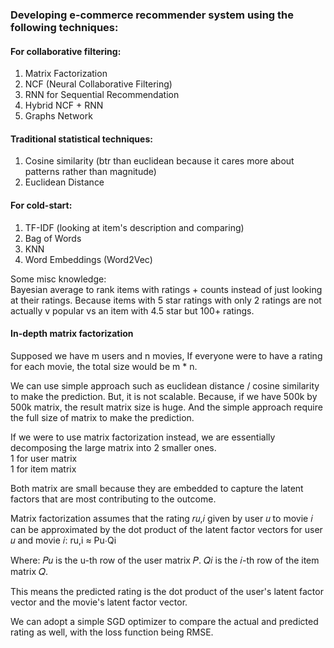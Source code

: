 ### Developing e-commerce recommender system using the following techniques:

#### For collaborative filtering:
1) Matrix Factorization
2) NCF (Neural Collaborative Filtering)
3) RNN for Sequential Recommendation
4) Hybrid NCF + RNN
5) Graphs Network


#### Traditional statistical techniques:
1) Cosine similarity (btr than euclidean because it cares more about patterns rather than magnitude)
2) Euclidean Distance


#### For cold-start:
1) TF-IDF (looking at item's description and comparing)
2) Bag of Words
3) KNN
4) Word Embeddings (Word2Vec)


Some misc knowledge:<br>
Bayesian average to rank items with ratings + counts instead of just looking at their ratings.
Because items with 5 star ratings with only 2 ratings are not actually v popular vs an item with 4.5 star but 100+ ratings. 



#### In-depth matrix factorization

Supposed we have m users and n movies, 
If everyone were to have a rating for each movie, the total size would be m * n. 

We can use simple approach such as euclidean distance / cosine similarity to make the prediction. But, it is not scalable.
Because, if we have 500k by 500k matrix, the result matrix size is huge. And the simple approach require the full size of matrix to make the prediction. 

If we were to use matrix factorization instead, we are essentially decomposing the large matrix into 2 smaller ones. 
<BR>1 for user matrix
<BR>1 for item matrix

Both matrix are small because they are embedded to capture the latent factors that are most contributing to the outcome. 

Matrix factorization assumes that the rating 𝑟𝑢,𝑖 given by user 𝑢 to movie 𝑖 can be approximated by the dot product of the latent factor vectors for user 𝑢 and movie 𝑖:
ru,i ≈ Pu⋅Qi

Where:
𝑃𝑢 is the u-th row of the user matrix 𝑃.
𝑄𝑖 is the 𝑖-th row of the item matrix 𝑄.

This means the predicted rating is the dot product of the user's latent factor vector and the movie's latent factor vector.

We can adopt a simple SGD optimizer to compare the actual and predicted rating as well, with the loss function being RMSE. 
​

